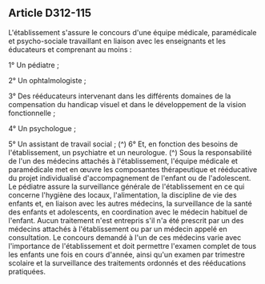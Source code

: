 ## Article D312-115

L'établissement s'assure le concours d'une équipe médicale, paramédicale et psycho-sociale travaillant en
liaison avec les enseignants et les éducateurs et comprenant au moins :

1° Un pédiatre ;

2° Un ophtalmologiste ;

3° Des rééducateurs intervenant dans les différents domaines de la compensation du handicap visuel et dans
le développement de la vision fonctionnelle ;

4° Un psychologue ;

5° Un assistant de travail social ; (^)
6° Et, en fonction des besoins de l'établissement, un psychiatre et un neurologue. (^)
Sous la responsabilité de l'un des médecins attachés à l'établissement, l'équipe médicale et paramédicale met
en œuvre les composantes thérapeutique et rééducative du projet individualisé d'accompagnement de l'enfant
ou de l'adolescent.
Le pédiatre assure la surveillance générale de l'établissement en ce qui concerne l'hygiène des locaux,
l'alimentation, la discipline de vie des enfants et, en liaison avec les autres médecins, la surveillance de la
santé des enfants et adolescents, en coordination avec le médecin habituel de l'enfant.
Aucun traitement n'est entrepris s'il n'a été prescrit par un des médecins attachés à l'établissement ou par un
médecin appelé en consultation.
Le concours demandé à l'un de ces médecins varie avec l'importance de l'établissement et doit permettre
l'examen complet de tous les enfants une fois en cours d'année, ainsi qu'un examen par trimestre scolaire et la
surveillance des traitements ordonnés et des rééducations pratiquées.

